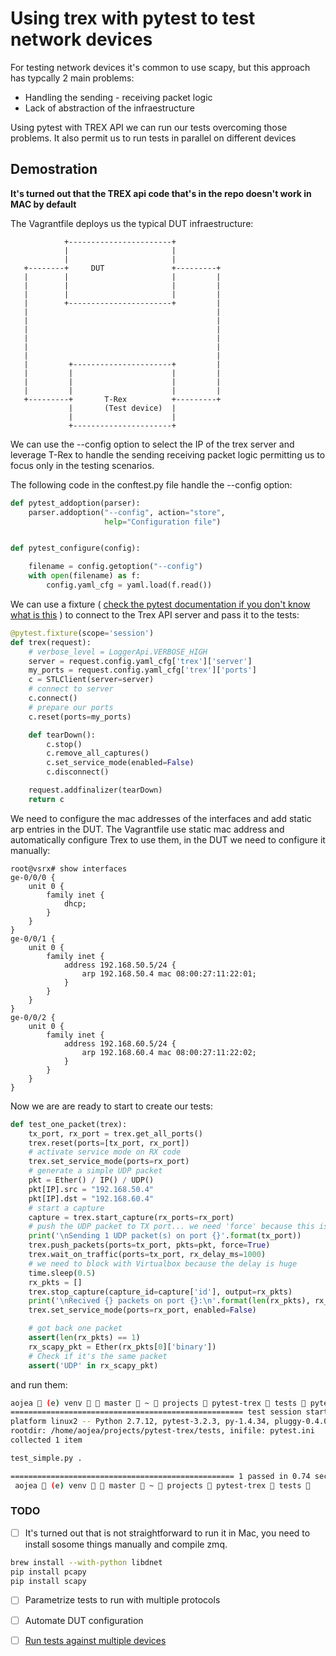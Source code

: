# Using trex with pytest to test network devices

For testing network devices it's common to use scapy, but this approach has
typcally 2 main problems:

* Handling the sending - receiving packet logic
* Lack of abstraction of the infraestructure

Using pytest with TREX API we can run our tests overcoming those problems. 
It also permit us to run tests in parallel on different devices

## Demostration

**It's turned out that the TREX api code that's in the repo doesn't work in MAC
by default**

The Vagrantfile deploys us the typical DUT infraestructure:





                +-----------------------+
                |                       |
                |                       |
       +--------+     DUT               +---------+
       |        |                       |         |
       |        |                       |         |
       |        |                       |         |
       |        +-----------------------+         |
       |                                          |
       |                                          |
       |                                          |
       |                                          |
       |                                          |
       |                                          |
       |         +----------------------+         |
       |         |                      |         |
       |         |                      |         |
       |         |                      |         |
       +---------+       T-Rex          +---------+
                 |       (Test device)  |
                 |                      |
                 +----------------------+


We can use the --config option to select the IP of the trex server and leverage
T-Rex to handle the sending receiving packet logic permitting us to focus only
in the testing scenarios. 

The following code in the conftest.py file handle the --config option:

```python
def pytest_addoption(parser):
    parser.addoption("--config", action="store",
                     help="Configuration file")


def pytest_configure(config):

    filename = config.getoption("--config")
    with open(filename) as f:
        config.yaml_cfg = yaml.load(f.read())

```

We can use a fixture ( [check the pytest documentation if you don't know what is
this](https://docs.pytest.org/en/latest/fixture.html) ) to connect to the Trex
API server and pass it to the tests:

```python
@pytest.fixture(scope='session')
def trex(request):
    # verbose_level = LoggerApi.VERBOSE_HIGH
    server = request.config.yaml_cfg['trex']['server']
    my_ports = request.config.yaml_cfg['trex']['ports']
    c = STLClient(server=server)
    # connect to server
    c.connect()
    # prepare our ports
    c.reset(ports=my_ports)

    def tearDown():
        c.stop()
        c.remove_all_captures()
        c.set_service_mode(enabled=False)
        c.disconnect()

    request.addfinalizer(tearDown)
    return c
```

We need to configure the mac addresses of the interfaces and add static arp
entries in the DUT. The Vagrantfile use static mac address and automatically
configure Trex to use them, in the DUT we need to configure it manually:

```
root@vsrx# show interfaces 
ge-0/0/0 {
    unit 0 {
        family inet {
            dhcp;
        }
    }
}
ge-0/0/1 {
    unit 0 {
        family inet {
            address 192.168.50.5/24 {
                arp 192.168.50.4 mac 08:00:27:11:22:01;
            }
        }
    }
}
ge-0/0/2 {
    unit 0 {
        family inet {
            address 192.168.60.5/24 {
                arp 192.168.60.4 mac 08:00:27:11:22:02;
            }
        }
    }
}

```



Now we are are ready to start to create our tests:


```python
def test_one_packet(trex):
    tx_port, rx_port = trex.get_all_ports()
    trex.reset(ports=[tx_port, rx_port])
    # activate service mode on RX code
    trex.set_service_mode(ports=rx_port)
    # generate a simple UDP packet
    pkt = Ether() / IP() / UDP()
    pkt[IP].src = "192.168.50.4"
    pkt[IP].dst = "192.168.60.4"
    # start a capture
    capture = trex.start_capture(rx_ports=rx_port)
    # push the UDP packet to TX port... we need 'force' because this is under service mode
    print('\nSending 1 UDP packet(s) on port {}'.format(tx_port))
    trex.push_packets(ports=tx_port, pkts=pkt, force=True)
    trex.wait_on_traffic(ports=tx_port, rx_delay_ms=1000)
    # we need to block with Virtualbox because the delay is huge
    time.sleep(0.5)
    rx_pkts = []
    trex.stop_capture(capture_id=capture['id'], output=rx_pkts)
    print('\nRecived {} packets on port {}:\n'.format(len(rx_pkts), rx_port))
    trex.set_service_mode(ports=rx_port, enabled=False)

    # got back one packet
    assert(len(rx_pkts) == 1)
    rx_scapy_pkt = Ether(rx_pkts[0]['binary'])
    # Check if it's the same packet
    assert('UDP' in rx_scapy_pkt)
```

and run them:

```bash
aojea  (e) venv   master  ~  projects  pytest-trex  tests  pytest --config=config.local.yaml
==================================================== test session starts =====================================================
platform linux2 -- Python 2.7.12, pytest-3.2.3, py-1.4.34, pluggy-0.4.0
rootdir: /home/aojea/projects/pytest-trex/tests, inifile: pytest.ini
collected 1 item                                                                                                              

test_simple.py .

================================================== 1 passed in 0.74 seconds ==================================================
 aojea  (e) venv   master  ~  projects  pytest-trex  tests  

```

### TODO

- [ ] It's turned out that is not straightforward to run it in Mac, you need to install sosome things manually and compile zmq.

```sh
brew install --with-python libdnet
pip install pcapy
pip install scapy
```

- [ ] Parametrize tests to run with multiple protocols
- [ ] Automate DUT configuration
- [ ] [Run tests against multiple
  devices](https://holgerkrekel.net/2013/11/12/running-tests-against-multiple-devicesresources-in-parallel/)

